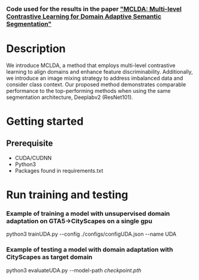 ### Code used for the results in the paper  ["MCLDA: Multi-level Contrastive Learning for Domain Adaptive Semantic Segmentation"](https://dl.acm.org/doi/abs/10.1145/3628797.3628938)

# Description
We introduce MCLDA, a method that employs multi-level contrastive learning to align domains and enhance feature discriminability. Additionally, we introduce an image mixing strategy to address imbalanced data and consider class context. Our proposed method demonstrates comparable performance to the top-performing methods when using the same segmentation architecture, Deeplabv2 (ResNet101).

# Getting started
## Prerequisite
*  CUDA/CUDNN 
*  Python3
*  Packages found in requirements.txt

# Run training and testing

### Example of training a model with unsupervised domain adaptation on GTA5->CityScapes on a single gpu

python3 trainUDA.py --config ./configs/configUDA.json --name UDA

### Example of testing a model with domain adaptation with CityScapes as target domain

python3 evaluateUDA.py --model-path *checkpoint.pth*
